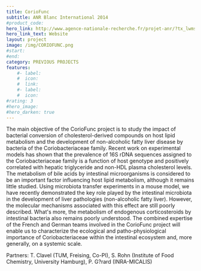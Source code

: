 ```yaml
---
title: CorioFunc
subtitle: ANR Blanc International 2014
#product_code: 
hero_link: http://www.agence-nationale-recherche.fr/projet-anr/?tx_lwmsuivibilan_pi2%5BCODE%5D=ANR-13-ISV3-0008
hero_link_text: Website
layout: project
image: /img/CORIOFUNC.png
#start:
#end: 
category: PREVIOUS PROJECTS
features:
    #- label: 
    #  icon: 
    #  link: 
    #- label: 
    #  icon: 
#rating: 3
#hero_image: 
#hero_darken: true
---
```





The main objective of the CorioFunc project is to study the impact of bacterial conversion of cholesterol-derived compounds on host lipid metabolism and the development of non-alcoholic fatty liver disease by bacteria of the Coriobacteriaceae family.
Recent work on experimental models has shown that the prevalence of 16S rDNA sequences assigned to the Coriobacteriaceae family is a function of host genotype and positively correlated with hepatic triglyceride and non-HDL plasma cholesterol levels. The metabolism of bile acids by intestinal microorganisms is considered to be an important factor influencing host lipid metabolism, although it remains little studied. Using microbiota transfer experiments in a mouse model, we have recently demonstrated the key role played by the intestinal microbiota in the development of liver pathologies (non-alcoholic fatty liver). However, the molecular mechanisms associated with this effect are still poorly described. What's more, the metabolism of endogenous corticosteroids by intestinal bacteria also remains poorly understood.
The combined expertise of the French and German teams involved in the CorioFunc project will enable us to characterize the ecological and patho-physiological importance of Coriobacteriaceae within the intestinal ecosystem and, more generally, on a systemic scale.

Partners: T. Clavel (TUM, Freising, Co-PI), S. Rohn (Institute of Food Chemistry, University Hamburg), P. G?rard (INRA-MICALIS)
